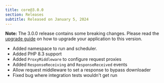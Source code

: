 ```yaml
---
title: core@3.0.0
section: Releases
subtitle: Released on January 5, 2024
---
```


**Note:** The 3.0.0 release contains some breaking changes. Please read the [upgrade guide](/docs/upgrade-guide) on how to upgrade your application to this version.

- Added namespace to run and scheduler.
- Added PHP 8.3 support
- Added `ProxyMiddleware` to configure request proxies
- Added `ResponseReceiving` and `ResponseReceived` events
- Allow request middleware to set a response to bypass downloader
- Fixed bug where integration tests wouldn't get run

